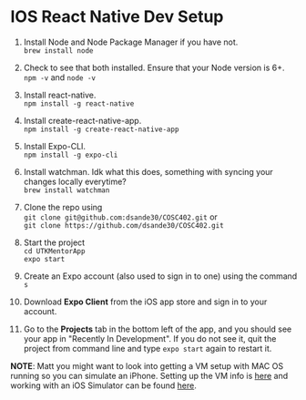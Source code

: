 # IOS React Native Dev Setup
1. Install Node and Node Package Manager if you have not.  
`brew install node`    

2. Check to see that both installed. Ensure that your Node version is 6+.  
`npm -v` and `node -v`  

3. Install react-native.  
`npm install -g react-native`

4. Install create-react-native-app.  
`npm install -g create-react-native-app`  

5. Install Expo-CLI.  
`npm install -g expo-cli`

6. Install watchman. Idk what this does, something with syncing your changes locally everytime?  
`brew install watchman`

7. Clone the repo using  
`git clone git@github.com:dsande30/COSC402.git` or   
`git clone https://github.com/dsande30/COSC402.git`  

8. Start the project  
`cd UTKMentorApp`  
`expo start`  

9. Create an Expo account (also used to sign in to one) using the command `s`

10. Download **Expo Client** from the iOS app store and sign in to your account.

11. Go to the **Projects** tab in the bottom left of the app, and you should see your app in "Recently In Development". If you do not see it, quit the project from command line and type `expo start` again to restart it.

**NOTE**: Matt you might want to look into getting a VM setup with MAC OS running so you can simulate an iPhone. Setting up the VM info is [here](https://blog.udemy.com/xcode-on-windows/) and working with an iOS Simulator can be found [here](https://docs.expo.io/versions/latest/guides/up-and-running.html#open-the-app-on-your-phone-or).
